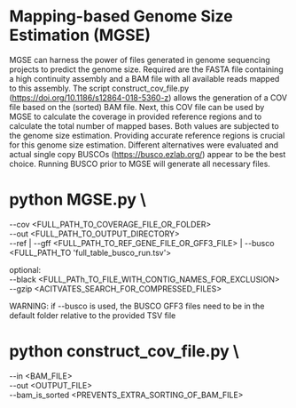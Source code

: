 # Mapping-based Genome Size Estimation (MGSE)

MGSE can harness the power of files generated in genome sequencing projects to predict the genome size. Required are the FASTA file containing a high continuity assembly and a BAM file with all available reads mapped to this assembly. The script construct_cov_file.py (https://doi.org/10.1186/s12864-018-5360-z) allows the generation of a COV file based on the (sorted) BAM file. Next, this COV file can be used by MGSE to calculate the coverage in provided reference regions and to calculate the total number of mapped bases. Both values are subjected to the genome size estimation. Providing accurate reference regions is crucial for this genome size estimation. Different alternatives were evaluated and actual single copy BUSCOs (https://busco.ezlab.org/) appear to be the best choice. Running BUSCO prior to MGSE will generate all necessary files.


# python MGSE.py \
--cov <FULL_PATH_TO_COVERAGE_FILE_OR_FOLDER> \
--out <FULL_PATH_TO_OUTPUT_DIRECTORY> \
--ref | --gff <FULL_PATH_TO_REF_GENE_FILE_OR_GFF3_FILE> | --busco <FULL_PATH_TO 'full_table_busco_run.tsv'>
		
optional: \
--black <FULL_PATh_TO_FILE_WITH_CONTIG_NAMES_FOR_EXCLUSION> \
--gzip <ACITVATES_SEARCH_FOR_COMPRESSED_FILES>

				
WARNING: if --busco is used, the BUSCO GFF3 files need to be in the default folder relative to the provided TSV file



# python construct_cov_file.py \
--in <BAM_FILE> \
--out <OUTPUT_FILE> \
--bam_is_sorted <PREVENTS_EXTRA_SORTING_OF_BAM_FILE>


